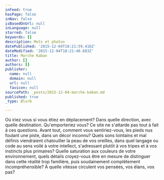```yaml
---
inFeed: true
hasPage: false
inNav: false
isBasedOnUrl: null
inLanguage: null
starred: false
keywords: []
description: Mots et photos
datePublished: '2015-12-04T18:21:59.416Z'
dateModified: '2015-12-04T18:21:40.683Z'
title: Marche Kaban
author: []
authors: []
publisher:
  name: null
  domain: null
  url: null
  favicon: null
sourcePath: _posts/2015-12-04-marche-kaban.md
published: true
_type: Blurb

---
```

Où iriez vous si vous étiez en déplacement? Dans quelle direction, avec quelle destination. Qu'emporteriez vous? Ce site ne s'attarde pas tout à fait à ces questions. Avant tout, comment vous sentiriez-vous, les pieds nus foulant une piste, dans un décor inconnu? Quels sons lointains et mal définis viendraient chatouiller la peau de vos oreilles, dans quel langage ou code au sens voilé à votre intellect, s'adressant plutôt à vos tripes et à vos instincts plus primaires? Quelle saturation aux couleurs de votre environnement, quels détails croyez-vous être en mesure de distinguer dans cette réalité trop familière, puis soudainement complètement incompréhensible? À quelle vitesse circulent vos pensées, vos élans, vos pas?